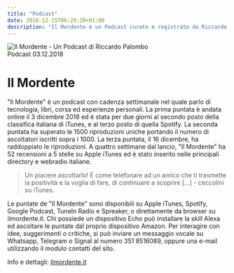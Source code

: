 ```yaml
---
title: "Podcast"
date: 2018-12-15T06:29:20+01:00
description: "Il Mordente è un Podcast curato e registrato da Riccardo Palombo. Si parla di tecnologia, libri, esperienze e corsa."
---
```


<div class="site__content">
			<!-- post -->
			<div class="post">
				<div class="post__image">
<img src="/assets/img/riccardo-palombo.jpg" alt="Il Mordente - Un Podcast di Riccardo Palombo" class="responsive">
				</div>

<div class="post__header">
<div class="post__metas">
	<span class="post__cat link">Podcast</span>
	<span class="post__date">03.12.2018</span>
</div>
<h1>Il Mordente</h1>
				</div>

<div class="post__content">
<p>"Il Mordente" è un podcast con cadenza settimanale nel quale parlo di tecnologia, libri, corsa ed esperienze personali. La prima puntata è andata online il 3 dicembre 2018 ed è stata per due giorni al secondo posto della classifica italiana di iTunes, e al terzo posto di quella Spotify. La seconda puntata ha superato le 1500 riproduzioni uniche portando il numero di ascoltatori iscritti sopra i 1000. La terza puntata, il 16 dicembre, ha raddoppiato le riproduzioni. A quattro settimane dal lancio, "Il Mordente" ha 52 recensioni a 5 stelle su Apple iTunes ed è stato inserito nelle principali directory e webradio italiane.</p>

<blockquote>
	<p>Un piacere ascoltarlo! È come telefonare ad un amico che ti trasmette la positività e la voglia di fare, di continuare a scoprire [...] - ceccolini su iTunes.</p>
</blockquote>

<p>Le puntate de "Il Mordente" sono disponibili su Apple iTunes, Spotify, Google Podcast, TuneIn Radio e Spreaker, o direttamente da browser su ilmordente.it. Chi possiede un dispositivo Echo può installare la skill Alexa ed ascoltare le puntate dal proprio dispositivo Amazon. Per interagire con idee, suggerimenti o critiche, si può inviare un messaggio vocale su Whatsapp, Telegram o Signal al numero 351 8516089, oppure una e-mail utilizzando il modulo contatti del sito.</p>

<p class="tags">
	<span>Info e dettagli:</span>
	<a href="https://ilmordente.it" class="link" title ="Visita ilmordente.it">ilmordente.it</a>
</p>
				</div>

</div>
